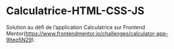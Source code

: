 # Calculatrice-HTML-CSS-JS
Solution au défi de l’application Calculatrice sur Frontend Mentor(https://www.frontendmentor.io/challenges/calculator-app-9lteq5N29).
